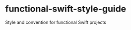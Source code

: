 functional-swift-style-guide
============================

Style and convention for functional Swift projects
